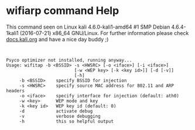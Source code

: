 # wifiarp command Help

 This command seen on Linux kali 4.6.0-kali1-amd64 #1 SMP Debian 4.6.4-1kali1 (2016-07-21) x86_64 GNU/Linux. For further information please check [docs.kali.org](docs.kali.org) and have a nice day buddy ;) 

~~~


Psyco optimizer not installed, running anyway...
Usage: wifitap -b <BSSID> -s <HWSRC> [-o <iface>] [-i <iface>]
                          [-w <WEP key> [-k <key id>]] [-d [-v]]
                          [-h]
     -b <BSSID>    specify BSSID for injection
     -s <HWSRC>    specify source MAC address for 802.11 and ARP headers
     -o <iface>    specify interface for injection (default: ath0)
     -w <key>      WEP mode and key
     -k <key id>   WEP key id (default: 0)
     -d            activate debug
     -v            verbose debugging
     -h            this so helpful output

~~~

